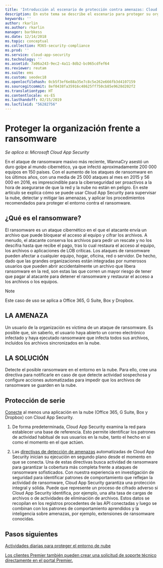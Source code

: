 ```yaml
---
title: 'Introducción al escenario de protección contra amenazas: Cloud App Security | Microsoft Docs'
description: En este tema se describe el escenario para proteger su organización contra amenazas en su entorno en la nube.
keywords: ''
author: rkarlin
ms.author: rkarlin
manager: barbkess
ms.date: 12/14/2018
ms.topic: conceptual
ms.collection: M365-security-compliance
ms.prod: ''
ms.service: cloud-app-security
ms.technology: ''
ms.assetid: 7a06a243-9ec2-4a11-8db2-bc065cdfef64
ms.reviewer: reutam
ms.suite: ems
ms.custom: seodec18
ms.openlocfilehash: 0cb5f3ef6e88a35e7c8c5e262e666fb3d4107159
ms.sourcegitcommit: 8ef0438fa35916c48625ff750cb85e9628d202f2
ms.translationtype: HT
ms.contentlocale: es-ES
ms.lasthandoff: 02/15/2019
ms.locfileid: "56282756"
---
```

# <a name="protecting-your-organization-from-ransomware"></a>Proteger la organización frente a ransomware

*Se aplica a: Microsoft Cloud App Security*

En el ataque de ransomware masivo más reciente, WannaCry asestó un duro golpe al mundo cibernético, ya que infectó aproximadamente 200 000 equipos en 150 países. Con el aumento de los ataques de ransomware en los últimos años, con una media de 25 000 ataques al mes en 2015 y 56 000 en 2016, es imprescindible para la ciberseguridad ser proactivos a la hora de asegurarse de que la red y la nube no están en peligro. En este artículo se explica cómo se puede usar Cloud App Security para supervisar la nube, detectar y mitigar las amenazas, y aplicar los procedimientos recomendados para proteger el entorno contra el ransomware.

## <a name="what-is-ransomware"></a>¿Qué es el ransomware?
El ransomware es un ataque cibernético en el que el atacante envía un archivo que puede bloquear el acceso al equipo y cifrar los archivos. A menudo, el atacante conserva los archivos para pedir un rescate y no los descifra hasta que recibe el pago, tras lo cual restaura el acceso al equipo, los archivos o aplicaciones de LOB críticas. Los ataques de ransomware pueden afectar a cualquier equipo, hogar, oficina, red o servidor. De hecho, dado que las grandes organizaciones están integradas por numerosos usuarios que pueden abrir accidentalmente un archivo que libera ransomware en la red, son estas las que corren un mayor riesgo de tener que pagar al atacante para detener el ransomware y restaurar el acceso a los archivos o los equipos.

>[!NOTE]
> Este caso de uso se aplica a Office 365, G Suite, Box y Dropbox.

## <a name="the-threat"></a>LA AMENAZA
Un usuario de la organización es víctima de un ataque de ransomware. Es posible que, sin saberlo, el usuario haya abierto un correo electrónico infectado y haya ejecutado ransomware que infecta todos sus archivos, incluidos los archivos sincronizados en la nube.

## <a name="the-solution"></a>LA SOLUCIÓN
Detecte el posible ransomware en el entorno en la nube. Para ello, cree una directiva para notificarle en caso de que detecte actividad sospechosa y configure acciones automatizadas para impedir que los archivos de ransomware se guarden en la nube.

## <a name="out-of-the-box-protection"></a>Protección de serie

[Conecte](enable-instant-visibility-protection-and-governance-actions-for-your-apps.md) al menos una aplicación en la nube (Office 365, G Suite, Box y Dropbox) con Cloud App Security.

1.  De forma predeterminada, Cloud App Security examina la red para establecer una base de referencia. Esto permite identificar los patrones de actividad habitual de sus usuarios en la nube, tanto el hecho en sí como el momento en el que actúen. 

2. Las [directivas de detección de amenazas](anomaly-detection-policy.md) automatizadas de Cloud App Security inician su ejecución en segundo plano desde el momento en que se conecta. Una de estas directivas busca actividad de ransomware para garantizar la cobertura más completa frente a ataques de ransomware sofisticados. Con nuestra experiencia en investigación de seguridad para identificar patrones de comportamiento que reflejan la actividad de ransomware, Cloud App Security garantiza una protección integral y sólida. Puede que represente un proceso de cifrado adverso si Cloud App Security identifica, por ejemplo, una alta tasa de cargas de archivos o de actividades de eliminación de archivos. Estos datos se recopilan en los registros procedentes de las API conectadas y luego se combinan con los patrones de comportamiento aprendidos y la inteligencia sobre amenazas, por ejemplo, extensiones de ransomware conocidas. 




## <a name="next-steps"></a>Pasos siguientes 

[Actividades diarias para proteger el entorno de nube](daily-activities-to-protect-your-cloud-environment.md)   

[Los clientes Premier también pueden crear una solicitud de soporte técnico directamente en el portal Premier.](https://premier.microsoft.com/)  
  
  
